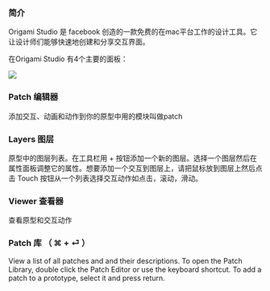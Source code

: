 ### 简介

Origami Studio 是 facebook 创造的一款免费的在mac平台工作的设计工具。它让设计师们能够快速地创建和分享交互界面。

在Origami Studio 有4个主要的面板：

![](http://origami.design/public/images/studioInterface1.png)

### Patch 编辑器

添加交互、动画和动作到你的原型中用的模块叫做patch

### **Layers 图层**

原型中的图层列表。在工具栏用 + 按钮添加一个新的图层。选择一个图层然后在属性面板调整它的属性。想要添加一个交互到图层上，请把鼠标放到图层上然后点击 Touch 按钮从一个列表选择交互动作如点击，滚动，滑动。

### **Viewer 查看器**

查看原型和交互动作

### **Patch 库 （ ⌘ + ⏎ ）**

View a list of all patches and and their descriptions. To open the Patch Library, double click the Patch Editor or use the keyboard shortcut. To add a patch to a prototype, select it and press return.



